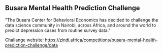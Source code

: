 ## Busara Mental Health Prediction Challenge

"The Busara Center for Behavioral Economics has decided to challenge the data science community in Nairobi, across Africa, and around the world to predict depression cases from routine survey data."

Challange website: https://zindi.africa/competitions/busara-mental-health-prediction-challenge/data
